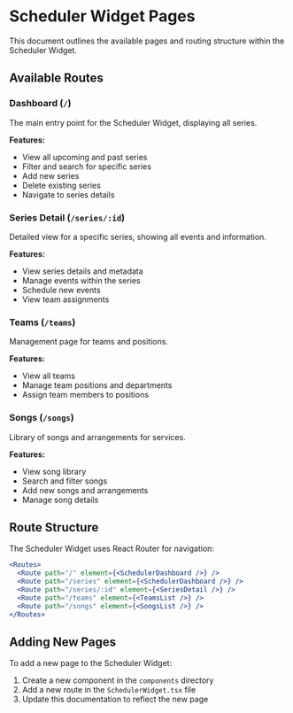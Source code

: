 # Scheduler Widget Pages

This document outlines the available pages and routing structure within the Scheduler Widget.

## Available Routes

### Dashboard (`/`)
The main entry point for the Scheduler Widget, displaying all series.

**Features:**
- View all upcoming and past series
- Filter and search for specific series
- Add new series
- Delete existing series
- Navigate to series details

### Series Detail (`/series/:id`)
Detailed view for a specific series, showing all events and information.

**Features:**
- View series details and metadata
- Manage events within the series
- Schedule new events
- View team assignments

### Teams (`/teams`)
Management page for teams and positions.

**Features:**
- View all teams
- Manage team positions and departments
- Assign team members to positions

### Songs (`/songs`)
Library of songs and arrangements for services.

**Features:**
- View song library
- Search and filter songs
- Add new songs and arrangements
- Manage song details

## Route Structure

The Scheduler Widget uses React Router for navigation:

```jsx
<Routes>
  <Route path="/" element={<SchedulerDashboard />} />
  <Route path="/series" element={<SchedulerDashboard />} />
  <Route path="/series/:id" element={<SeriesDetail />} />
  <Route path="/teams" element={<TeamsList />} />
  <Route path="/songs" element={<SongsList />} />
</Routes>
```

## Adding New Pages

To add a new page to the Scheduler Widget:

1. Create a new component in the `components` directory
2. Add a new route in the `SchedulerWidget.tsx` file
3. Update this documentation to reflect the new page
